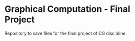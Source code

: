 # Graphical Computation - Final Project

Repository to save files for the final project of CG discipline.